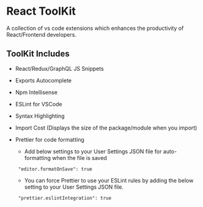 # React ToolKit

A collection of vs code extensions which enhances the productivity of React/Frontend developers.

## ToolKit Includes

- React/Redux/GraphQL JS Snippets
- Exports Autocomplete
- Npm Intellisense
- ESLint for VSCode
- Syntax Highlighting
- Import Cost (Displays the size of the package/module when you import)
- Prettier for code formatting

  - Add below settings to your User Settings JSON file for auto-formatting when the file is saved

  ```
   "editor.formatOnSave": true
  ```

  - You can force Prettier to use your ESLint rules by adding the below setting to your User Settings JSON file.

  ```
   "prettier.eslintIntegration": true
  ```
